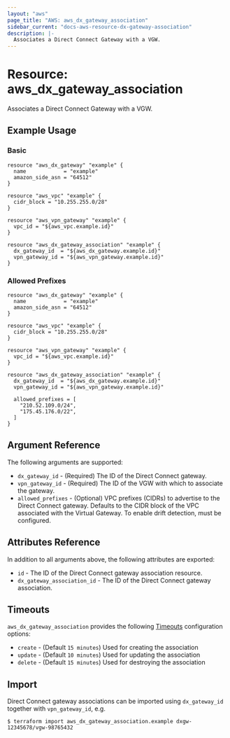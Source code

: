 ```yaml
---
layout: "aws"
page_title: "AWS: aws_dx_gateway_association"
sidebar_current: "docs-aws-resource-dx-gateway-association"
description: |-
  Associates a Direct Connect Gateway with a VGW.
---
```


# Resource: aws_dx_gateway_association

Associates a Direct Connect Gateway with a VGW.

## Example Usage

### Basic

```hcl
resource "aws_dx_gateway" "example" {
  name            = "example"
  amazon_side_asn = "64512"
}

resource "aws_vpc" "example" {
  cidr_block = "10.255.255.0/28"
}

resource "aws_vpn_gateway" "example" {
  vpc_id = "${aws_vpc.example.id}"
}

resource "aws_dx_gateway_association" "example" {
  dx_gateway_id  = "${aws_dx_gateway.example.id}"
  vpn_gateway_id = "${aws_vpn_gateway.example.id}"
}
```

### Allowed Prefixes

```hcl
resource "aws_dx_gateway" "example" {
  name            = "example"
  amazon_side_asn = "64512"
}

resource "aws_vpc" "example" {
  cidr_block = "10.255.255.0/28"
}

resource "aws_vpn_gateway" "example" {
  vpc_id = "${aws_vpc.example.id}"
}

resource "aws_dx_gateway_association" "example" {
  dx_gateway_id  = "${aws_dx_gateway.example.id}"
  vpn_gateway_id = "${aws_vpn_gateway.example.id}"

  allowed_prefixes = [
    "210.52.109.0/24",
    "175.45.176.0/22",
  ]
}
```

## Argument Reference

The following arguments are supported:

* `dx_gateway_id` - (Required) The ID of the Direct Connect gateway.
* `vpn_gateway_id` - (Required) The ID of the VGW with which to associate the gateway.
* `allowed_prefixes` - (Optional) VPC prefixes (CIDRs) to advertise to the Direct Connect gateway. Defaults to the CIDR block of the VPC associated with the Virtual Gateway. To enable drift detection, must be configured.

## Attributes Reference

In addition to all arguments above, the following attributes are exported:

* `id` - The ID of the Direct Connect gateway association resource.
* `dx_gateway_association_id` - The ID of the Direct Connect gateway association.

## Timeouts

`aws_dx_gateway_association` provides the following
[Timeouts](/docs/configuration/resources.html#timeouts) configuration options:

- `create` - (Default `15 minutes`) Used for creating the association
- `update` - (Default `10 minutes`) Used for updating the association
- `delete` - (Default `15 minutes`) Used for destroying the association

## Import

Direct Connect gateway associations can be imported using `dx_gateway_id` together with `vpn_gateway_id`,
e.g.

```
$ terraform import aws_dx_gateway_association.example dxgw-12345678/vgw-98765432
```
